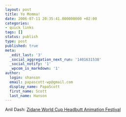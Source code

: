 ```yaml
---
layout: post
title: Yo Momma!
date: 2006-07-11 20:35:41.000000000 +02:00
categories:
- quick links
tags: []
status: publish
type: post
published: true
meta:
  _edit_last: '3'
  _social_aggregation_next_run: '1401631538'
  _social_notify: '1'
  _wpcom_is_markdown: '1'
author:
  login: shanson
  email: papascott-wp@gmail.com
  display_name: PapaScott
  first_name: Scott
  last_name: Hanson
---
```

<p>Anil Dash: <a href="http://www.dashes.com/anil/2006/07/11/zidane_world_cu">Zidane World Cup Headbutt Animation Festival</a></p>
